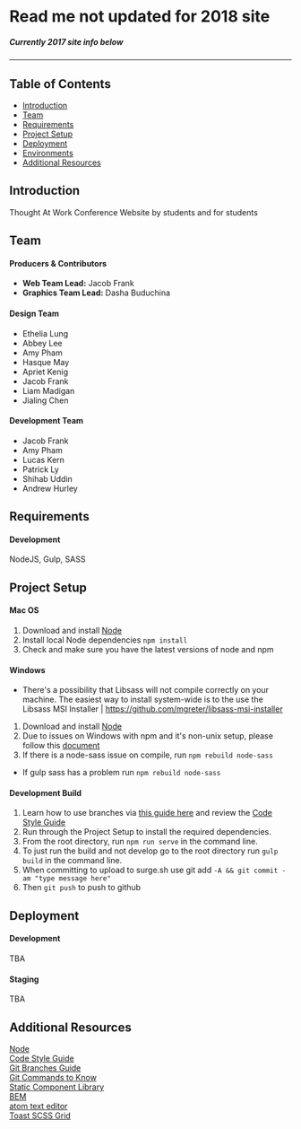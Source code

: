 # Read me not updated for 2018 site
##### Currently 2017 site info below

---


## Table of Contents
- [Introduction](#introduction)
- [Team](#team)
- [Requirements](#requirements)
- [Project Setup](#setup)
- [Deployment](#deployment)
- [Environments](#environments)
- [Additional Resources](#resources)  

## <a name="introduction"></a>Introduction
Thought At Work Conference Website by students and for students  

## <a name="team"></a>Team
#### Producers & Contributors
- **Web Team Lead:** Jacob Frank
- **Graphics Team Lead:** Dasha Buduchina

#### Design Team
- Ethelia Lung
- Abbey Lee
- Amy Pham
- Hasque May
- Apriet Kenig
- Jacob Frank
- Liam Madigan
- Jialing Chen

#### Development Team
- Jacob Frank
- Amy Pham
- Lucas Kern
- Patrick Ly
- Shihab Uddin
- Andrew Hurley

## <a name="requirements"></a>Requirements
#### Development
NodeJS, Gulp, SASS  

## <a name="setup"></a>Project Setup
#### Mac OS
1. Download and install [Node](https://nodejs.org)
2. Install local Node dependencies `npm install`
3. Check and make sure you have the latest versions of node and npm

#### Windows
- There's a possibility that Libsass will not compile correctly on your machine. The easiest way to install system-wide is to the use the Libsass MSI Installer | https://github.com/mgreter/libsass-msi-installer
1. Download and install [Node](https://nodejs.org)
2. Due to issues on Windows with npm and it's non-unix setup, please follow this [document](https://paper.dropbox.com/doc/ToDo-On-Windows-x2NlFJOAXXI4kd0FiCqu9)
3. If there is a node-sass issue on compile, run `npm rebuild node-sass`

- If gulp sass has a problem run `npm rebuild node-sass`

#### Development Build
1. Learn how to use branches via [this guide here](https://github.com/ThoughtAtWork/thoughtatwork.github.io/wiki/Create-a-new-branch-with-git-and-manage-branches) and review the [Code Style Guide](https://github.com/ThoughtAtWork/thoughtatwork.github.io/wiki/Style-Guide)
2. Run through the Project Setup to install the required dependencies.
3. From the root directory, run `npm run serve` in the command line.
4. To just run the build and not develop go to the root directory run `gulp build` in the command line.     
5. When committing to upload to surge.sh use git add `-A && git commit -am "type message here"`
6. Then `git push` to push to github


## <a name="deployment"></a>Deployment
#### Development
TBA  

#### Staging
TBA  

## <a name="resources"></a>Additional Resources
[Node](https://nodejs.org)
<br>
[Code Style Guide](https://github.com/ThoughtAtWork/thoughtatwork.github.io/wiki/Style-Guide)
<br>
[Git Branches Guide](https://github.com/ThoughtAtWork/thoughtatwork.github.io/wiki/Create-a-new-branch-with-git-and-manage-branches)
<br>
[Git Commands to Know](http://dont-be-afraid-to-commit.readthedocs.io/en/latest/git/commandlinegit.html)
<br>
[Static Component Library](https://paper.dropbox.com/doc/TAW-Development-Component-Library-NuZpIleMA1UDTlUfzFQkn)
<br>
[BEM](https://css-tricks.com/bem-101/)
<br>
[atom text editor](https://atom.io)
<br>
[Toast SCSS Grid](daneden.github.io/Toast/)
